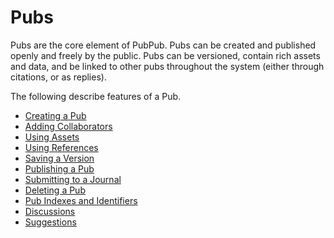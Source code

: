 # Pubs

Pubs are the core element of PubPub. Pubs can be created and published openly and freely by the public. Pubs can be versioned, contain rich assets and data, and be linked to other pubs throughout the system (either through citations, or as replies).

The following describe features of a Pub. 

- [Creating a Pub](/docs/guide/pubs/createPub.md)
- [Adding Collaborators](/docs/guide/pubs/addingCollab.md)
- [Using Assets](/docs/guide/pubs/usingAssets.md)
- [Using References](/docs/guide/pubs/usingReferences.md)
- [Saving a Version](/docs/guide/pubs/savingVersion.md)
- [Publishing a Pub](/docs/guide/pubs/publishingPub.md)
- [Submitting to a Journal](/docs/guide/pubs/submittingToJournal.md)
- [Deleting a Pub](/docs/guide/pubs/deletingPub.md)
- [Pub Indexes and Identifiers](/docs/guide/pubs/pubIDs.md)
- [Discussions](/docs/guide/pubs/discussions.md)
- [Suggestions](/docs/guide/pubs/suggestions.md)

